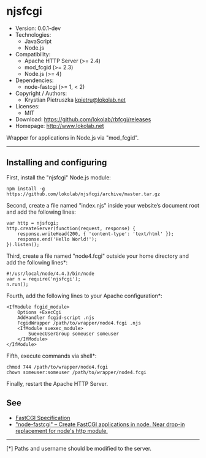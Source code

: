 njsfcgi
=======
<!--
**This is development (master) version.<br> For production version (relase) see
<https://github.com/lokolab/njsfcgi/tree/v1.0.0>**
-->
- Version: 0.0.1-dev
- Technologies:
  - JavaScript
  - Node.js
- Compatibility:
  - Apache HTTP Server (>= 2.4)
  - mod_fcgid (>= 2.3)
  - Node.js (>= 4)
- Dependencies:
  - node-fastcgi (>= 1, < 2)
- Copyright / Authors:
  - Krystian Pietruszka <kpietru@lokolab.net>
- Licenses:
  - MIT
- Download: <https://github.com/lokolab/rbfcgi/releases>
- Homepage: <http://www.lokolab.net>

Wrapper for applications in Node.js via "mod_fcgid".
____________________________________________________

Installing and configuring
--------------------------

First, install the "njsfcgi" Node.js module:

    npm install -g https://github.com/lokolab/njsfcgi/archive/master.tar.gz

Second, create a file named "index.njs" inside your
website’s document root and add the following lines:

    var http = njsfcgi;
    http.createServer(function(request, response) {
        response.writeHead(200, { 'content-type': 'text/html' });
        response.end('Hello World!');
    }).listen();

Third, create a file named "node4.fcgi" outside
your home directory and add the following lines*:

    #!/usr/local/node/4.4.3/bin/node
    var n = require('njsfcgi');
    n.run();

Fourth, add the following lines to your Apache configuration*:

    <IfModule fcgid_module>
        Options +ExecCgi
        AddHandler fcgid-script .njs
        FcgidWrapper /path/to/wrapper/node4.fcgi .njs
        <IfModule suexec_module>
            SuexecUserGroup someuser someuser
        </IfModule>
    </IfModule>

Fifth, execute commands via shell*:

    chmod 744 /path/to/wrapper/node4.fcgi
    chown someuser:someuser /path/to/wrapper/node4.fcgi

Finally, restart the Apache HTTP Server.

See
---
- [FastCGI Specification][1]
- ["node-fastcgi" – Create FastCGI applications in node. Near drop-in replacement for node's http module.][2]

[1]: http://web.archive.org/web/20160306081510/http://fastcgi.com/drupal/node/6?q=node/22
[2]: http://www.npmjs.com/package/node-fastcgi

________________________________________________________
[*] Paths and username should be modified to the server.
